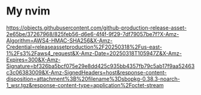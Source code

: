 # My nvim
https://objects.githubusercontent.com/github-production-release-asset-2e65be/37267968/825feb56-d6e6-4f4f-9f29-7df79057be7f?X-Amz-Algorithm=AWS4-HMAC-SHA256&X-Amz-Credential=releaseassetproduction%2F20250318%2Fus-east-1%2Fs3%2Faws4_request&X-Amz-Date=20250318T105947Z&X-Amz-Expires=300&X-Amz-Signature=bf326ba5bcf075e29e8dd425c935bb4357fb79c5ab17f9aa52463c3c06383009&X-Amz-SignedHeaders=host&response-content-disposition=attachment%3B%20filename%3Dsbopkg-0.38.3-noarch-1_wsr.tgz&response-content-type=application%2Foctet-stream